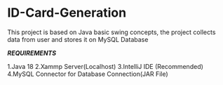 # ID-Card-Generation
This project is based on Java basic swing concepts, the project collects data from user and stores it on MySQL Database 


*****REQUIREMENTS*****

1.Java 18
2.Xammp Server(Localhost)
3.IntelliJ IDE (Recommended)
4.MySQL Connector for Database Connection(JAR File)
